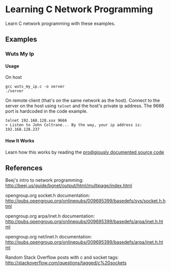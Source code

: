 # Learning C Network Programming

Learn C network programming with these examples.

## Examples

### Wuts My Ip
#### Usage

On host

```
gcc wuts_my_ip.c -o server
./server
```

On remote client (that's on the same network as the host). Connect to the server
on the host using `telnet` and the host's private ip address. The 9666 port is
hardcoded in the code example.

```
telnet 192.168.128.xxx 9666 
> Listen to John Coltrane... By the way, your ip address is: 192.168.128.237
```

#### How It Works
Learn how this works by reading the [prodigiously documented source code](https://github.com/StevenJL/learn_c_networking/blob/master/wuts_my_ip.c)

## References

Beej's intro to network programming: http://beej.us/guide/bgnet/output/html/multipage/index.html

opengroup.org socket.h documentation: http://pubs.opengroup.org/onlinepubs/009695399/basedefs/sys/socket.h.html

opengroup.org arpa/inet.h documentation: http://pubs.opengroup.org/onlinepubs/009695399/basedefs/arpa/inet.h.html

opengroup.org net/inet.h documentation: http://pubs.opengroup.org/onlinepubs/009695399/basedefs/arpa/inet.h.html

Random Stack Overflow posts with c and socket tags:  http://stackoverflow.com/questions/tagged/c%20sockets

